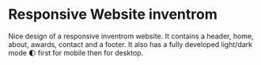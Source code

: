 # Responsive Website inventrom
Nice design of a responsive inventrom website. It contains a header, home, about, awards, contact and a footer. It also has a fully developed light/dark mode 🌓 first for mobile then for desktop.

